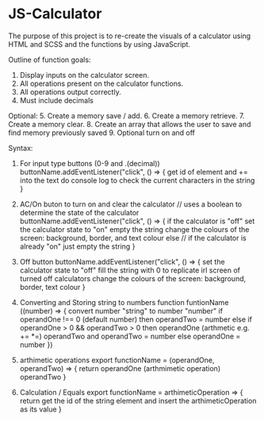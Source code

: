 # JS-Calculator

The purpose of this project is to re-create the visuals of a calculator using HTML and SCSS and the functions by using JavaScript.

Outline of function goals:

1. Display inputs on the calculator screen.
2. All operations present on the calculator functions.
3. All operations output correctly.
4. Must include decimals

Optional: 5. Create a memory save / add. 6. Create a memory retrieve. 7. Create a memory clear. 8. Create an array that allows the user to save and find memory previously saved 9. Optional turn on and off

Syntax:

1. For input type buttons (0-9 and .(decimal))
   buttonName.addEventListener("click", () => {
   get id of element and += into the text
   do console log to check the current characters in the string
   }

2. AC/On buton to turn on and clear the calculator
   // uses a boolean to determine the state of the calculator
   buttonName.addEventListener("click", () => {
   if the calculator is "off"
   set the calculator state to "on"
   empty the string
   change the colours of the screen:
   background,
   border,
   and text colour
   else // if the calculator is already "on"
   just empty the string
   }

3. Off button
   buttonName.addEventListener("click", () => {
   set the calculator state to "off"
   fill the string with 0 to replicate irl screen of turned off calculators
   change the colours of the screen:
   background,
   border,
   text colour
   }

4. Converting and Storing string to numbers
   function funtionName ((number) =>
   {
   convert number "string" to number "number"
   if operandOne !== 0 (default number)
   then operandTwo = number
   else if operandOne > 0 && operandTwo > 0
   then operandOne (arthmetic e.g. += \*=) operandTwo
   and operandTwo = number
   else
   operandOne = number
   })

5. arthimetic operations
   export functionName = (operandOne, operandTwo) =>
   {
   return operandOne (arthmimetic operation) operandTwo
   }

6. Calculation / Equals
   export functionName = arthimeticOperation =>
   {
   return get the id of the string element and insert the arthimeticOperation as its value
   }
